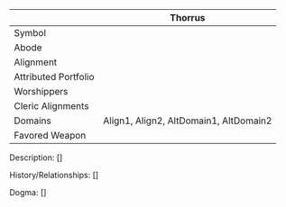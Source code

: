 |  | Thorrus |
| --- | --- |
| Symbol |
| Abode |
| Alignment |
| Attributed Portfolio |
| Worshippers | 
| Cleric Alignments |
| Domains | Align1, Align2, AltDomain1, AltDomain2 
| Favored Weapon |

Description: 
    []

History/Relationships:
    []
    
Dogma: 
    []